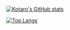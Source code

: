 [![Kotaro's GitHub stats](https://github-readme-stats.vercel.app/api?username=Kotarosz727&count_private=true&theme=dark&show_icons=true)](https://github.com/anuraghazra/github-readme-stats)

[![Top Langs](https://github-readme-stats.vercel.app/api/top-langs/?username=Kotarosz727&exclude_repo=my_python,Dawn&layout=compact&theme=dark)](https://github.com/anuraghazra/github-readme-stats)


<!---
Kotarosz727/Kotarosz727 is a ✨ special ✨ repository because its `README.md` (this file) appears on your GitHub profile.
You can click the Preview link to take a look at your changes.
--->
